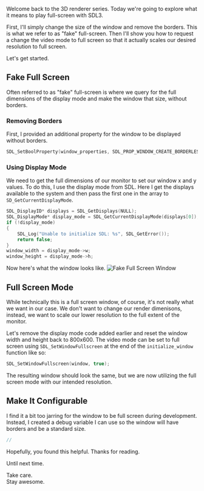 Welcome back to the 3D renderer series. Today we're going to explore what it means to play full-screen with SDL3.

First, I'll simply change the size of the window and remove the borders. This is what we refer to as "fake" full-screen. Then I'll show you how to request a change the video mode to full screen so that it actually scales our desired resolution to full screen.

Let's get started.

## Fake Full Screen
Often referred to as "fake" full-screen is where we query for the full dimensions of the display mode and make the window that size, without borders.

### Removing Borders
First, I provided an additional property for the window to be displayed without borders.
```c
SDL_SetBoolProperty(window_properties, SDL_PROP_WINDOW_CREATE_BORDERLESS_BOOLEAN, true);
```

### Using Display Mode
We need to get the full dimensions of our monitor to set our window x and y values. To do this, I use the display mode from SDL. Here I get the displays available to the system and then pass the first one in the array to `SD_GetCurrentDisplayMode`.
```c
SDL_DisplayID* displays = SDL_GetDisplays(NULL);
SDL_DisplayMode* display_mode = SDL_GetCurrentDisplayMode(displays[0]);
if (!display_mode)
{
    SDL_Log("Unable to initialize SDL: %s", SDL_GetError());
    return false;
}
window_width = display_mode->w;
window_height = display_mode->h; 
```

Now here's what the window looks like.
![Fake Full Screen Window]()


## Full Screen Mode
While technically this is a full screen window, of course, it's not really what we want in our case. We don't want to change our render dimenisons, instead, we want to scale our lower resolution to the full extent of the monitor.

Let's remove the display mode code added earlier and reset the window width and height back to 800x600. The video mode can be set to full screen using `SDL_SetWindowFullscreen` at the end of the `initialize_window` function like so:
```c
SDL_SetWindowFullscreen(window, true);
```

The resulting window should look the same, but we are now utilizing the full screen mode with our intended resolution.

## Make It Configurable
I find it a bit too jarring for the window to be full screen during development. Instead, I created a debug variable I can use so the window will have borders and be a standard size.
```c
//
```

Hopefully, you found this helpful. Thanks for reading.

Until next time.

Take care.  
Stay awesome.
